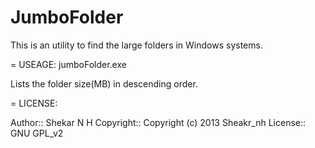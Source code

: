 JumboFolder
===========

This is an utility to find the large folders in Windows systems. 

= USEAGE: 
	<exe file-path>jumboFolder.exe 

Lists the folder size(MB) in descending order.

= LICENSE:

Author:: Shekar N H 
Copyright:: Copyright (c) 2013 Sheakr_nh
License:: GNU GPL_v2

